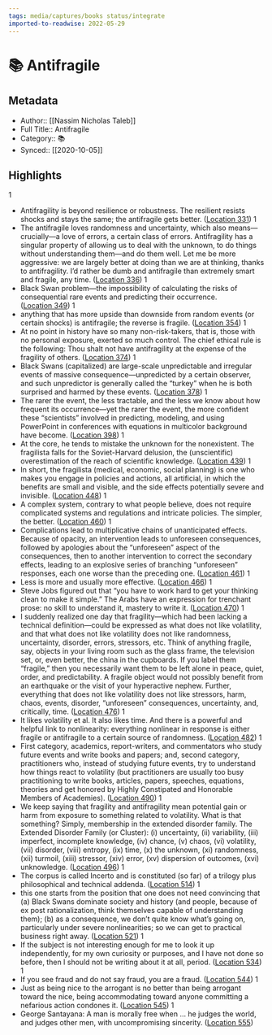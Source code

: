```yaml
---
tags: media/captures/books status/integrate
imported-to-readwise: 2022-05-29
---
```

# 📚 Antifragile

## Metadata
- Author:: [[Nassim Nicholas Taleb]]
- Full Title:: Antifragile
- Category:: 📚
- Synced:: [[2020-10-05]]

## Highlights
1
- Antifragility is beyond resilience or robustness. The resilient resists shocks and stays the same; the antifragile gets better. ([Location 331](https://readwise.io/to_kindle?action=open&asin=B0083DJWGO&location=331))
1
- The antifragile loves randomness and uncertainty, which also means—crucially—a love of errors, a certain class of errors. Antifragility has a singular property of allowing us to deal with the unknown, to do things without understanding them—and do them well. Let me be more aggressive: we are largely better at doing than we are at thinking, thanks to antifragility. I’d rather be dumb and antifragile than extremely smart and fragile, any time. ([Location 336](https://readwise.io/to_kindle?action=open&asin=B0083DJWGO&location=336))
1
- Black Swan problem—the impossibility of calculating the risks of consequential rare events and predicting their occurrence. ([Location 349](https://readwise.io/to_kindle?action=open&asin=B0083DJWGO&location=349))
1
- anything that has more upside than downside from random events (or certain shocks) is antifragile; the reverse is fragile. ([Location 354](https://readwise.io/to_kindle?action=open&asin=B0083DJWGO&location=354))
1
- At no point in history have so many non-risk-takers, that is, those with no personal exposure, exerted so much control. The chief ethical rule is the following: Thou shalt not have antifragility at the expense of the fragility of others. ([Location 374](https://readwise.io/to_kindle?action=open&asin=B0083DJWGO&location=374))
1
- Black Swans (capitalized) are large-scale unpredictable and irregular events of massive consequence—unpredicted by a certain observer, and such unpredictor is generally called the “turkey” when he is both surprised and harmed by these events. ([Location 378](https://readwise.io/to_kindle?action=open&asin=B0083DJWGO&location=378))
1
- The rarer the event, the less tractable, and the less we know about how frequent its occurrence—yet the rarer the event, the more confident these “scientists” involved in predicting, modeling, and using PowerPoint in conferences with equations in multicolor background have become. ([Location 398](https://readwise.io/to_kindle?action=open&asin=B0083DJWGO&location=398))
1
- At the core, he tends to mistake the unknown for the nonexistent. The fragilista falls for the Soviet-Harvard delusion, the (unscientific) overestimation of the reach of scientific knowledge. ([Location 439](https://readwise.io/to_kindle?action=open&asin=B0083DJWGO&location=439))
1
- In short, the fragilista (medical, economic, social planning) is one who makes you engage in policies and actions, all artificial, in which the benefits are small and visible, and the side effects potentially severe and invisible. ([Location 448](https://readwise.io/to_kindle?action=open&asin=B0083DJWGO&location=448))
1
- A complex system, contrary to what people believe, does not require complicated systems and regulations and intricate policies. The simpler, the better. ([Location 460](https://readwise.io/to_kindle?action=open&asin=B0083DJWGO&location=460))
1
- Complications lead to multiplicative chains of unanticipated effects. Because of opacity, an intervention leads to unforeseen consequences, followed by apologies about the “unforeseen” aspect of the consequences, then to another intervention to correct the secondary effects, leading to an explosive series of branching “unforeseen” responses, each one worse than the preceding one. ([Location 461](https://readwise.io/to_kindle?action=open&asin=B0083DJWGO&location=461))
1
- Less is more and usually more effective. ([Location 466](https://readwise.io/to_kindle?action=open&asin=B0083DJWGO&location=466))
1
- Steve Jobs figured out that “you have to work hard to get your thinking clean to make it simple.” The Arabs have an expression for trenchant prose: no skill to understand it, mastery to write it. ([Location 470](https://readwise.io/to_kindle?action=open&asin=B0083DJWGO&location=470))
1
- I suddenly realized one day that fragility—which had been lacking a technical definition—could be expressed as what does not like volatility, and that what does not like volatility does not like randomness, uncertainty, disorder, errors, stressors, etc. Think of anything fragile, say, objects in your living room such as the glass frame, the television set, or, even better, the china in the cupboards. If you label them “fragile,” then you necessarily want them to be left alone in peace, quiet, order, and predictability. A fragile object would not possibly benefit from an earthquake or the visit of your hyperactive nephew. Further, everything that does not like volatility does not like stressors, harm, chaos, events, disorder, “unforeseen” consequences, uncertainty, and, critically, time. ([Location 476](https://readwise.io/to_kindle?action=open&asin=B0083DJWGO&location=476))
1
- It likes volatility et al. It also likes time. And there is a powerful and helpful link to nonlinearity: everything nonlinear in response is either fragile or antifragile to a certain source of randomness. ([Location 482](https://readwise.io/to_kindle?action=open&asin=B0083DJWGO&location=482))
1
- First category, academics, report-writers, and commentators who study future events and write books and papers; and, second category, practitioners who, instead of studying future events, try to understand how things react to volatility (but practitioners are usually too busy practitioning to write books, articles, papers, speeches, equations, theories and get honored by Highly Constipated and Honorable Members of Academies). ([Location 490](https://readwise.io/to_kindle?action=open&asin=B0083DJWGO&location=490))
1
- We keep saying that fragility and antifragility mean potential gain or harm from exposure to something related to volatility. What is that something? Simply, membership in the extended disorder family. The Extended Disorder Family (or Cluster): (i) uncertainty, (ii) variability, (iii) imperfect, incomplete knowledge, (iv) chance, (v) chaos, (vi) volatility, (vii) disorder, (viii) entropy, (ix) time, (x) the unknown, (xi) randomness, (xii) turmoil, (xiii) stressor, (xiv) error, (xv) dispersion of outcomes, (xvi) unknowledge. ([Location 496](https://readwise.io/to_kindle?action=open&asin=B0083DJWGO&location=496))
1
- The corpus is called Incerto and is constituted (so far) of a trilogy plus philosophical and technical addenda. ([Location 514](https://readwise.io/to_kindle?action=open&asin=B0083DJWGO&location=514))
1
- this one starts from the position that one does not need convincing that (a) Black Swans dominate society and history (and people, because of ex post rationalization, think themselves capable of understanding them); (b) as a consequence, we don’t quite know what’s going on, particularly under severe nonlinearities; so we can get to practical business right away. ([Location 521](https://readwise.io/to_kindle?action=open&asin=B0083DJWGO&location=521))
1
- If the subject is not interesting enough for me to look it up independently, for my own curiosity or purposes, and I have not done so before, then I should not be writing about it at all, period. ([Location 534](https://readwise.io/to_kindle?action=open&asin=B0083DJWGO&location=534))
1
- If you see fraud and do not say fraud, you are a fraud. ([Location 544](https://readwise.io/to_kindle?action=open&asin=B0083DJWGO&location=544))
1
- Just as being nice to the arrogant is no better than being arrogant toward the nice, being accommodating toward anyone committing a nefarious action condones it. ([Location 545](https://readwise.io/to_kindle?action=open&asin=B0083DJWGO&location=545))
1
- George Santayana: A man is morally free when … he judges the world, and judges other men, with uncompromising sincerity. ([Location 555](https://readwise.io/to_kindle?action=open&asin=B0083DJWGO&location=555))
